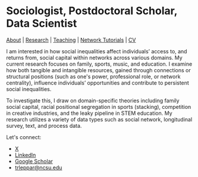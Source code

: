 # Sociologist, Postdoctoral Scholar, Data Scientist
[About](https://Tom-R-Leppard.github.io/) | [Research](/research.md) | [Teaching](/teaching.md) | [Network Tutorials](/network_tutorials.md) | [CV](/cv.pdf)

I am interested in how social inequalities affect individuals’ access to, and returns from, social capital within networks across various domains. My current research focuses on family, sports, music, and education. I examine how both tangible and intangible resources, gained through connections or structural positions (such as one's power, professional role, or network centrality), influence individuals’ opportunities and contribute to persistent social inequalities.

To investigate this, I draw on domain-specific theories including family social capital, racial positional segregation in sports (stacking), competition in creative industries, and the leaky pipeline in STEM education. My research utilizes a variety of data types such as social network, longitudinal survey, text, and process data.

Let's connect: 
- [X](https://x.com/LeppardTom)
- [LinkedIn](https://www.linkedin.com/in/tom-r-leppard-phd-a69b5b106/)
- [Google Scholar](https://scholar.google.com/citations?user=VFI_6lAAAAAJ&hl=en&oi=ao)
- trleppar@ncsu.edu
